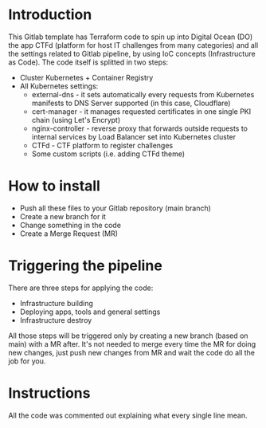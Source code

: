 # Introduction

This Gitlab template has Terraform code to spin up into Digital Ocean (DO) the app CTFd (platform for host IT challenges from many categories) and all the settings related to Gitlab pipeline, by using IoC concepts (Infrastructure as Code). The code itself is splitted in two steps:

* Cluster Kubernetes + Container Registry
* All Kubernetes settings:
  * external-dns - it sets automatically every requests from Kubernetes manifests to DNS Server supported (in this case, Cloudflare)
  * cert-manager - it manages requested certificates in one single PKI chain (using Let's Encrypt)
  * nginx-controller - reverse proxy that forwards outside requests to internal services by Load Balancer set into Kubernetes cluster
  * CTFd - CTF platform to register challenges
  * Some custom scripts (i.e. adding CTFd theme)

# How to install

* Push all these files to your Gitlab repository (main branch)
* Create a new branch for it
* Change something in the code
* Create a Merge Request (MR)

# Triggering the pipeline

There are three steps for applying the code:

* Infrastructure building
* Deploying apps, tools and general settings
* Infrastructure destroy

All those steps will be triggered only by creating a new branch (based on main) with a MR after. It's not needed to merge every time the MR for doing new changes, just push new changes from MR and wait the code do all the job for you.

# Instructions

All the code was commented out explaining what every single line mean.